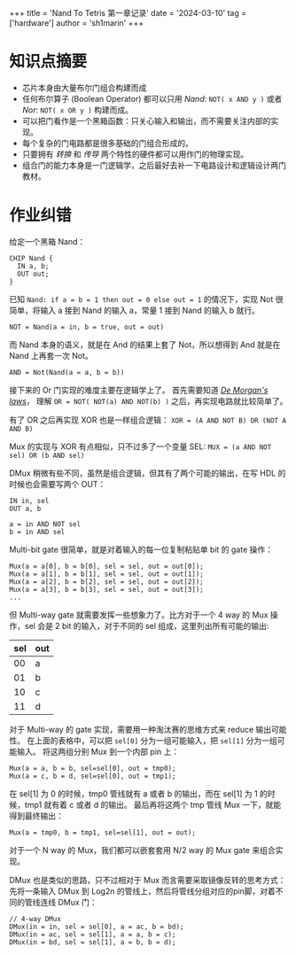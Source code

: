 +++
title = 'Nand To Tetris 第一章记录'
date = '2024-03-10'
tag = ['hardware']
author = 'sh1marin'
+++

# 知识点摘要

- 芯片本身由大量布尔门组合构建而成
- 任何布尔算子 (Boolean Operator) 都可以只用 *Nand*: `NOT( x AND y )` 或者 *Nor*: `NOT( x OR y )` 构建而成。
- 可以把门看作是一个黑箱函数：只关心输入和输出，而不需要关注内部的实现。
- 每个复杂的门电路都是很多基础的门组合形成的。
- 只要拥有 *转换* 和 *传导* 两个特性的硬件都可以用作门的物理实现。
- 组合门的能力本身是一门逻辑学，之后最好去补一下电路设计和逻辑设计两门教材。

# 作业纠错

给定一个黑箱 Nand：

```text
CHIP Nand {
  IN a, b;
  OUT out;
}
```

已知 `Nand: if a = b = 1 then out = 0 else out = 1` 的情况下，实现 Not 很简单，将输入 a 接到 Nand 的输入 a，常量 1 接到 Nand 的输入 b 就行。

```text
NOT = Nand(a = in, b = true, out = out)
```

而 Nand 本身的语义，就是在 And 的结果上套了 Not，所以想得到 And 就是在 Nand 上再套一次 Not。

```text
AND = Not(Nand(a = a, b = b))
```

接下来的 Or 门实现的难度主要在逻辑学上了。
首先需要知道 [*De Morgan's laws*](https://en.wikipedia.org/wiki/De_Morgan%27s_laws#Substitution_form)，
理解 `OR = NOT( NOT(a) AND NOT(b) )` 之后，再实现电路就比较简单了。

有了 OR 之后再实现 XOR 也是一样组合逻辑： `XOR = (A AND NOT B) OR (NOT A AND B)`

Mux 的实现与 XOR 有点相似，只不过多了一个变量 SEL: `MUX = (a AND NOT sel) OR (b AND sel)`

DMux 稍微有些不同，虽然是组合逻辑，但其有了两个可能的输出，在写 HDL 的时候也会需要写两个 OUT：

```text
IN in, sel
OUT a, b

a = in AND NOT sel
b = in AND sel
```

Multi-bit gate 很简单，就是对着输入的每一位复制粘贴单 bit 的 gate 操作：

```text
Mux(a = a[0], b = b[0], sel = sel, out = out[0]);
Mux(a = a[1], b = b[1], sel = sel, out = out[1]);
Mux(a = a[2], b = b[2], sel = sel, out = out[2]);
Mux(a = a[3], b = b[3], sel = sel, out = out[3]);
...
```

但 Multi-way gate 就需要发挥一些想象力了。比方对于一个 4 way 的 Mux 操作，sel 会是 2 bit 的输入，对于不同的 sel 组成，这里列出所有可能的输出:

| sel | out |
|-----|-----|
| 00  | a   |
| 01  | b   |
| 10  | c   |
| 11  | d   |

对于 Multi-way 的 gate 实现，需要用一种淘汰赛的思维方式来 reduce 输出可能性。
在上面的表格中，可以把 `sel[0]` 分为一组可能输入，把 `sel[1]` 分为一组可能输入。
将这两组分别 Mux 到一个内部 pin 上：

```text
Mux(a = a, b = b, sel=sel[0], out = tmp0);
Mux(a = c, b = d, sel=sel[0], out = tmp1);
```

在 sel[1] 为 0 的时候，tmp0 管线就有 a 或者 b 的输出，而在 sel[1] 为 1 的时候，tmp1 就有着 c 或者 d 的输出。
最后再将这两个 tmp 管线 Mux 一下，就能得到最终输出：

```text
Mux(a = tmp0, b = tmp1, sel=sel[1], out = out);
```

对于一个 N way 的 Mux，我们都可以嵌套套用 N/2 way 的 Mux gate 来组合实现。

DMux 也是类似的思路，只不过相对于 Mux 而言需要采取镜像反转的思考方式：
先将一条输入 DMux 到 Log2n 的管线上，然后将管线分组对应的pin脚，对着不同的管线连线 DMux 门：

```text
// 4-way DMux
DMux(in = in, sel = sel[0], a = ac, b = bd);
DMux(in = ac, sel = sel[1], a = a, b = c);
DMux(in = bd, sel = sel[1], a = b, b = d);
```

